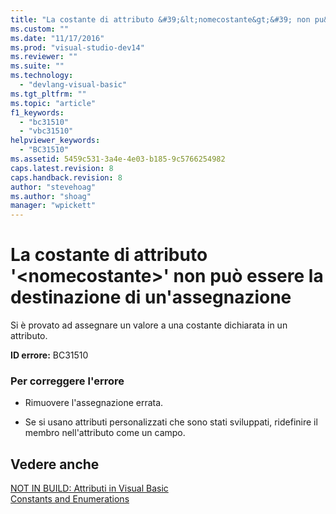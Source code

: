 ```yaml
---
title: "La costante di attributo &#39;&lt;nomecostante&gt;&#39; non pu&#242; essere la destinazione di un&#39;assegnazione | Microsoft Docs"
ms.custom: ""
ms.date: "11/17/2016"
ms.prod: "visual-studio-dev14"
ms.reviewer: ""
ms.suite: ""
ms.technology: 
  - "devlang-visual-basic"
ms.tgt_pltfrm: ""
ms.topic: "article"
f1_keywords: 
  - "bc31510"
  - "vbc31510"
helpviewer_keywords: 
  - "BC31510"
ms.assetid: 5459c531-3a4e-4e03-b185-9c5766254982
caps.latest.revision: 8
caps.handback.revision: 8
author: "stevehoag"
ms.author: "shoag"
manager: "wpickett"
---
```

# La costante di attributo &#39;&lt;nomecostante&gt;&#39; non pu&#242; essere la destinazione di un&#39;assegnazione
Si è provato ad assegnare un valore a una costante dichiarata in un attributo.  
  
 **ID errore:** BC31510  
  
### Per correggere l'errore  
  
-   Rimuovere l'assegnazione errata.  
  
-   Se si usano attributi personalizzati che sono stati sviluppati, ridefinire il membro nell'attributo come un campo.  
  
## Vedere anche  
 [NOT IN BUILD: Attributi in Visual Basic](http://msdn.microsoft.com/it-it/620bfc0e-4582-4c8b-8432-ebc5c3dccc22)   
 [Constants and Enumerations](/dotnet/visual-basic/language-reference/constants-and-enumerations)